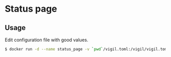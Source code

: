 # Status page


## Usage

Edit configuration file with good values.

```bash
$ docker run -d --name status_page -v `pwd`/vigil.toml:/vigil/vigil.toml -p 8080:8080 registry.gitlab.com/bloom42/status_page:latest
```
